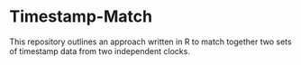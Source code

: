 # Timestamp-Match

This repository outlines an approach written in R to match together two sets of timestamp data from two independent clocks.
